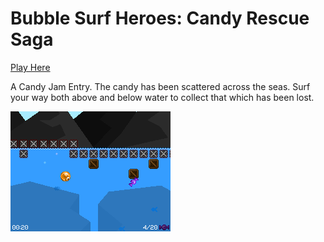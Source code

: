 Bubble Surf Heroes: Candy Rescue Saga
=====================================

[Play Here](http://arkeus.itch.io/bubble-surf-heroes)

A Candy Jam Entry. The candy has been scattered across the seas. Surf your way both above and below water to collect that which has been lost.

![Screenshot](/www/screenshot.png)